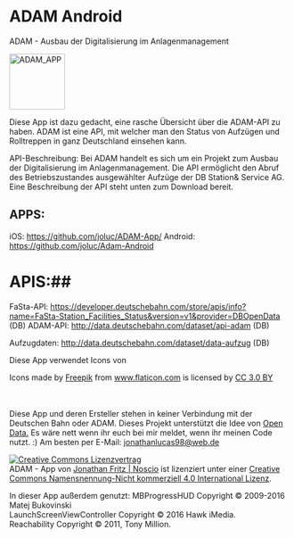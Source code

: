 # ADAM Android
ADAM - Ausbau der Digitalisierung im Anlagenmanagement


<IMG SRC="https://noscio.eu/ADAM/adamlogo.png" ALT="ADAM_APP" WIDTH=100 HEIGHT=100>

Diese App ist dazu gedacht, eine rasche Übersicht über die ADAM-API zu haben.
ADAM ist eine API, mit welcher man den Status von Aufzügen und Rolltreppen in
ganz Deutschland einsehen kann.


API-Beschreibung:
Bei ADAM handelt es sich um ein Projekt zum Ausbau der Digitalisierung im Anlagenmanagement.
Die API ermöglicht den Abruf des Betriebszustandes ausgewählter Aufzüge der DB Station& Service AG.
Eine Beschreibung der API steht unten zum Download bereit.

## APPS: ##
iOS: https://github.com/joluc/ADAM-App/
Android: https://github.com/joluc/Adam-Android

# APIS:##
FaSta-API:
https://developer.deutschebahn.com/store/apis/info?name=FaSta-Station_Facilities_Status&version=v1&provider=DBOpenData (DB)
ADAM-API:
http://data.deutschebahn.com/dataset/api-adam (DB)

Aufzugdaten:
http://data.deutschebahn.com/dataset/data-aufzug (DB)

Diese App verwendet Icons von 
<div>Icons made by <a href="http://www.freepik.com" title="Freepik">Freepik</a> from <a href="http://www.flaticon.com" title="Flaticon">www.flaticon.com</a> is licensed by <a href="http://creativecommons.org/licenses/by/3.0/" title="Creative Commons BY 3.0" target="_blank">CC 3.0 BY</a></div>
<br>
<br>


Diese App und deren Ersteller stehen in keiner Verbindung mit der Deutschen Bahn oder ADAM.
Dieses Projekt unterstützt die Idee von <a href="https://de.wikipedia.org/wiki/Open_Data">Open Data.</a>
Es wäre nett wenn ihr euch bei mir meldet, wenn ihr meinen Code nutzt. :)
Am besten per E-Mail: jonathanlucas98@web.de


<a rel="license" href="http://creativecommons.org/licenses/by-nc/4.0/"><img alt="Creative Commons Lizenzvertrag" style="border-width:0" src="https://i.creativecommons.org/l/by-nc/4.0/88x31.png" /></a><br /><span xmlns:dct="http://purl.org/dc/terms/" href="http://purl.org/dc/dcmitype/InteractiveResource" property="dct:title" rel="dct:type">ADAM - App</span> von <a xmlns:cc="http://creativecommons.org/ns#" href="https://noscio.eu" property="cc:attributionName" rel="cc:attributionURL">Jonathan Fritz | Noscio</a> ist lizenziert unter einer <a rel="license" href="http://creativecommons.org/licenses/by-nc/4.0/">Creative Commons Namensnennung-Nicht kommerziell 4.0 International Lizenz</a>.

In dieser App außerdem genutzt:
MBProgressHUD Copyright © 2009-2016 Matej Bukovinski <br>
LaunchScreenViewController Copyright © 2016 Hawk iMedia. <br>
Reachability Copyright © 2011, Tony Million. <br>
